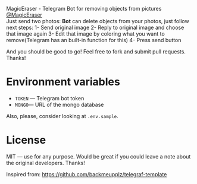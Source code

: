 MagicEraser - Telegram Bot for removing objects from pictures<br>
<a href="https://t.me/MagicEraser">@MagicEraser</a><br>
Just send two photos: 
<b>Bot</b> can delete objects from your photos, just follow next steps:
1- Send original image
2- Reply to original image and choose that image again
3- Edit that image by coloring what you want to remove(Telegram has an built-in function for this)
4- Press send button

And you should be good to go! Feel free to fork and submit pull requests. Thanks!

# Environment variables

- `TOKEN` — Telegram bot token
- `MONGO`— URL of the mongo database

Also, please, consider looking at `.env.sample`.

# License

MIT — use for any purpose. Would be great if you could leave a note about the original developers. Thanks!

Inspired from: https://github.com/backmeupplz/telegraf-template
